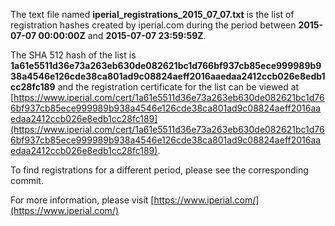The text file named **iperial_registrations_2015_07_07.txt** is the list of registration hashes created by iperial.com during the period between **2015-07-07 00:00:00Z** and **2015-07-07 23:59:59Z**.

The SHA 512 hash of the list is **1a61e5511d36e73a263eb630de082621bc1d766bf937cb85ece999989b938a4546e126cde38ca801ad9c08824aeff2016aaedaa2412ccb026e8edb1cc28fc189** and the registration certificate for the list can be viewed at [https://www.iperial.com/cert/1a61e5511d36e73a263eb630de082621bc1d766bf937cb85ece999989b938a4546e126cde38ca801ad9c08824aeff2016aaedaa2412ccb026e8edb1cc28fc189](https://www.iperial.com/cert/1a61e5511d36e73a263eb630de082621bc1d766bf937cb85ece999989b938a4546e126cde38ca801ad9c08824aeff2016aaedaa2412ccb026e8edb1cc28fc189).

To find registrations for a different period, please see the corresponding commit.

For more information, please visit [https://www.iperial.com/](https://www.iperial.com/)
